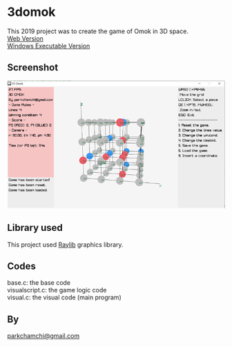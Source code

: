 # 3domok
This 2019 project was to create the game of Omok in 3D space. \
[Web Version](https://parkchamchi.github.io/3domok/) \
[Windows Executable Version](https://github.com/parkchamchi/3domok/releases/tag/v0.1-alpha)

## Screenshot
![screenshot](3domok.net/screenshot.png)

## Library used
This project used [Raylib](https://github.com/raysan5/raylib) graphics library.

## Codes
base.c: the base code \
visualscript.c: the game logic code \
visual.c: the visual code (main program)

## By
parkchamchi@gmail.com